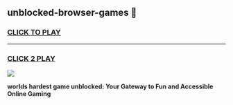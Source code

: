 
## unblocked-browser-games 👋
<h3>
<a href="https://premium.freeplayer.one?title=unblocked-browser-games&ref=14F">CLICK TO PLAY</a></h3>
<hr>

<h3>
<a href="https://premium.freeplayer.one?title=unblocked-browser-games&ref=14F">CLICK 2 PLAY</a>
  
</h3>

<a href="https://premium.freeplayer.one?title=unblocked-browser-games&ref=12F/"><img src="https://clearcache.store/games.png"></a>


**worlds hardest game unblocked: Your Gateway to Fun and Accessible Online Gaming**
